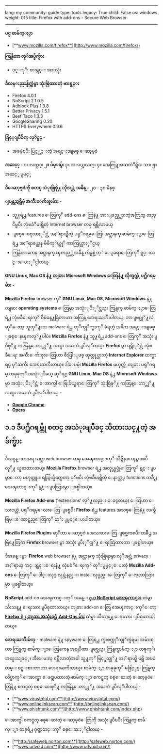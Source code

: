 

---

lang: my
community: guide
type: tools
legacy: True
child: False
os: windows
weight: 015
title: Firefox with add-ons - Secure Web Browser

---

**ပင္မ စာမ်က္ႏွာ**

- [**www.mozilla.com/firefox**](http://www.mozilla.com/firefox/)

**ကြန္ပ်ဴတာ လုိအပ္ခ်က္မ်ား**

- ၀င္းဒုိး ဗားရွင္း အားလုံး

**ဒီလမ္းညႊန္ခ်က္ထဲမွာ သုံးစြဲထားတဲ့ ဗားရွင္း**

- Firefox 4.0.1
- NoScript 2.1.0.5
- Adblock Plus 1.3.8
- Better Privacy 1.5.1
- Beef Taco 1.3.3
- GoogleSharing 0.20
- HTTPS Everywhere 0.9.6

**ခြင့္ျပဳခ်က္ လုိင္စင္ -**

- အခမဲ့ၿပီး ပြင့္လင္းတဲ့ အရင္းအျမစ္ ေဆာ့ဗ္၀ဲ

**အဆင့္ -** ၁။ လက္သင္၊ **၂။ ပ်မ္းမွ်**၊ ၃။ အလယ္အလတ္၊ ၄။ အေတြ႔အႀကံဳရွိေသာ၊ ၅။ အဆင့္ျမင့္

**ဒီေဆာ့ဗ္၀ဲကို စတင္ သံုးစြဲဖို႔ လိုအပ္တဲ့ အခ်ိန္ -** ၂၀ - ၃၀ မိနစ္

**ျပန္လည္ရရွိမဲ့ အက်ိဳးေက်းဇူးမ်ား -**

- သူ႔ရဲ႕ features ေတြကုိ add-ons ေတြနဲ႔ အားျဖည့္ထားတဲ့အတြက္ တည္ၿငိမ္ၿပီး လုံၿခံဳမႈရွိတဲ့ Internet browser တခု ရရွိလာမယ္ 
- ျဖစ္ေပၚလာႏုိင္တဲ့ အႏၱရာယ္ရွိတဲ့ ပရုိဂရမ္ေတြ၊ အင္တာနက္ စာမ်က္ႏွာေတြရဲ႕  အႏၱရာယ္ကေန မိမိကုိယ္ကုိ ကာကြယ္လာႏုိင္မယ္ 
- ကြန္ပ်ဴတာကေန အင္တာနက္ ၾကည့္တဲ့အခ်ိန္ က်န္ရစ္ခဲ့တ့ဲ ေျခရာေတြကုိ ရွင္းလင္းေပးႏုိင္ပါတယ္

**GNU Linux, Mac OS နဲ႔ တျခား Microsoft Windows ေတြနဲ႔ လိုက္ဖက္တဲ့ ပ႐ိုဂရမ္မ်ား -**

**Mozilla Firefox** browser ကုိ **GNU Linux**, **Mac OS**, **Microsoft Windows** နဲ႔ တျခား **operating systems** ေတြမွာ အသုံးျပဳႏုိင္တယ္။ ကြန္ရက္ စာမ်က္ႏွာေတြရဲ႕ လုံၿခဳံေရးကုိ စီမံခန္႔ခြဲတာဟာ အလြန္ အေရးႀကီးပါတယ္၊ ဘာျဖစ္လုိ႔လဲ ဆုိေတာ့ သူတုိ႔ဟာ malware ရဲ႕ တုိက္ခုိက္မႈကုိ ခံရတဲ့ အဓိက အရင္းအျမစ္ ျဖစ္ေနၾကလုိ႔ပါပဲ။ **Mozilla Firefox** နဲ႔ သူ႔ရဲ႕ add-ons ေတြကုိ အသုံးျပဳဖုိ႔ ကၽြန္ေတာ္တုိ႔ အထူး အႀကံျပဳလုိတယ္။ **Firefox** မွာ ရရွိႏုိင္တဲ့ လုံၿခဳံေရး အက်ိဳးေက်းဇူးေတြဟာ စီးပြါးျဖစ္ ထုတ္လုပ္ထားတဲ့ **Internet Explorer** ထက္စာရင္ ပုိႀကီး အေရးႀကီးတယ္။ ဒါေပမဲ့၊ **Mozilla Firefox** မဟုတ္တဲ့ တျခား ပရုိဂရမ္ တခုခုကုိ အသုံးျပဳမယ္ ဆုိရင္ **GNU Linux**, **Mac OS** နဲ႕ **Microsoft Windows** မွာ အသုံးျပဳႏုိင္တဲ့ ေအာက္ပါ ေရြးခ်ယ္စရာေတြကုိ သုံးစြဲဖုိ႔ ကၽြန္ေတာ္တုိ႔ အထူး အႀကံျပဳလုိပါတယ္ -

- [**Google Chrome**](http://www.google.com/chrome/)
- [**Opera**](http://www.opera.com/)

## ၁.၁ ဒီပ႐ိုဂရမ္ကို စတင္ အသံုးမျပဳခင္ သိထားသင္႔တဲ့ အခ်က္မ်ား ##

ဒီသင္ခန္းစာအရ သင္ဟာ web browser တခု အေၾကာင္းကုိ သိရွိနားလည္ထားၿပီလုိ႔ ယူဆထားတယ္၊ **Mozilla Firefox** browser ရဲ႕ အလုပ္လုပ္ပုံေတြကုိ ရွင္းျပမွာေတာ့ မဟုတ္ဘူး။ ရည္ရြယ္ခ်က္ကေတာ့ ပုိၿပီး လုံၿခဳံမႈရွိတဲ့ ေနာက္ထပ္ functions တခ်ိဳ႕ အေၾကာင္းကုိ ရွင္းျပသြားမွာ ျဖစ္ပါတယ္။

**Mozilla Firefox Add-ons** ('extensions' လုိ႔လည္း ေခၚတယ္) ေတြဟာ ေသးငယ္တဲ့ ပရုိဂရမ္ေလးေတြ ျဖစ္ၿပီး **Firefox** ရဲ႕ features အသစ္ေတြနဲ႔ လက္ရွိ စြမ္းေဆာင္ရည္ေတြကုိ တုိးျမွင့္ေပးပါတယ္။

**Mozilla Firefox Plugins** ဆုိတာ ေဆာ့ဗ္၀ဲ အေသးစားေတြ ျဖစ္ၾကၿပီး တခ်ိဳ႕ အဖြဲ႔ေတြက **Firefox** browser မွာ အသုံးျပဳႏုိင္ဖုိ႔ ေရးဆြဲထားတာ ျဖစ္ပါတယ္။

ဒီအခန္းမွာ၊ **Firefox** web browser နဲ႔ အင္တာနက္ သုံးစြဲရာမွာ လုိအပ္တဲ့ privacy ၊ အႏၱရာယ္ ကင္းရွင္းေရးနဲ႔ လုံၿခံဳေရးကုိ တုိးျမွင့္ေပးတဲ့ **Mozilla Add-ons** ေတြကုိ ေဒါင္းလုဒ္ လုပ္တဲ့နည္း၊ install လုပ္နည္းေတြကုိ ေလ့လာသြားမွာ ျဖစ္ပါတယ္။

**NoScript** add-on အေၾကာင္းကုိ အခန္း [**၄.၀ NoScript အေၾကာင္း**](/my/firefox_noscript) ထဲမွာ သီးသန္႔ ေရးသားျပဳစုထားတယ္။ တျခား add-on ေတြ အေၾကာင္းကုိေတာ့ [**Firefox ရဲ႕ တျခား အသုံး၀င္တဲ့ Add-Ons မ်ား**](/my/firefox_others) ထဲမွာ သီးသန္႔ ေရးသား ျပဳစုထားပါတယ္။

**အေရးႀကီးခ်က္** - malware နဲ႔ spyware ေတြရဲ႕ ကူးစက္တုိက္ခုိက္ခံရမႈ အမ်ားစုဟာ ကြန္ရက္ စာမ်က္ႏွာေတြကေန အစျပဳတာ ျဖစ္တယ္။ ကြန္ရက္စာမ်က္ႏွာ တခုကုိ၊ အထူးသျဖင့္၊ အီးေမးလ္ ရရွိလာတဲ့အခါ သူ႔ကုိ ဖြင့္ဖတ္ဖုိ႔ အႏၱရာယ္ရွိ မရွိ အၿမဲတမ္း စဥ္းစားတာဟာ အေရးႀကီးတယ္။ စာမ်က္ႏွာ တခုခုကုိ မဖြင့္ခင္၊ ကြန္ရက္ လိပ္စာကုိ ေအာက္မွာ ေဖၚျပထားတဲ့ စာမ်က္ႏွာ စကင္ဖတ္ စစ္ေဆးတဲ့ ေဆာ့ဗ္၀ဲေတြနဲ႔ စကင္ဖတ္ စစ္ေဆးဖုိ႔ ကၽြန္ေတာ္တုိ႔ အႀကံျပဳလုိပါတယ္ -

- [**www.virustotal.com**](http://www.virustotal.com/)
- [**www.onlinelinkscan.com**](http://onlinelinkscan.com/)
- [**www.phishtank.com**](http://www.phishtank.com/index.php)

ေအာက္ပါ စကင္ဖတ္ စစ္ေဆးတဲ့ ေဆာ့ဗ္၀ဲေတြကို အသုံးျပဳၿပီး ကြန္ရက္ စာမ်က္ႏွာ တခုရဲ႕ ဂုဏ္သတင္းကုိ စစ္ေဆးႏုိင္ပါတယ္ -

- [**http://safeweb.norton.com**](http://safeweb.norton.com/)
- [**www.urlvoid.com**](http://www.urlvoid.com/)


